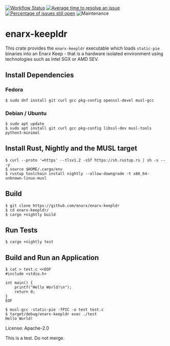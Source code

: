 [![Workflow Status](https://github.com/enarx/enarx-keepldr/workflows/test/badge.svg)](https://github.com/enarx/enarx-keepldr/actions?query=workflow%3A%22test%22)
[![Average time to resolve an issue](https://isitmaintained.com/badge/resolution/enarx/enarx-keepldr.svg)](https://isitmaintained.com/project/enarx/enarx-keepldr "Average time to resolve an issue")
[![Percentage of issues still open](https://isitmaintained.com/badge/open/enarx/enarx-keepldr.svg)](https://isitmaintained.com/project/enarx/enarx-keepldr "Percentage of issues still open")
![Maintenance](https://img.shields.io/badge/maintenance-activly--developed-brightgreen.svg)

# enarx-keepldr

This crate provides the `enarx-keepldr` executable which loads `static-pie`
binaries into an Enarx Keep - that is a hardware isolated environment using
technologies such as Intel SGX or AMD SEV.

## Install Dependencies

### Fedora

    $ sudo dnf install git curl gcc pkg-config openssl-devel musl-gcc

### Debian / Ubuntu

    $ sudo apt update
    $ sudo apt install git curl gcc pkg-config libssl-dev musl-tools python3-minimal

## Install Rust, Nightly and the MUSL target

    $ curl --proto '=https' --tlsv1.2 -sSf https://sh.rustup.rs | sh -s -- -y
    $ source $HOME/.cargo/env
    $ rustup toolchain install nightly --allow-downgrade -t x86_64-unknown-linux-musl

## Build

    $ git clone https://github.com/enarx/enarx-keepldr
    $ cd enarx-keepldr/
    $ cargo +nightly build

## Run Tests

    $ cargo +nightly test

## Build and Run an Application

    $ cat > test.c <<EOF
    #include <stdio.h>

    int main() {
        printf("Hello World!\n");
        return 0;
    }
    EOF

    $ musl-gcc -static-pie -fPIC -o test test.c
    $ target/debug/enarx-keepldr exec ./test
    Hello World!

License: Apache-2.0

This is a test. Do not merge.
